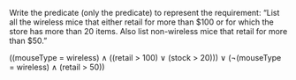 Write the predicate (only the predicate) to represent the requirement:
“List all the wireless mice that either retail for more than $100 or for
which the store has more than 20 items. Also list non-wireless mice
that retail for more than $50.”

((mouseType = wireless) ∧ ((retail > 100) ∨ (stock > 20))) ∨ 
(¬(mouseType = wireless) ∧ (retail > 50))